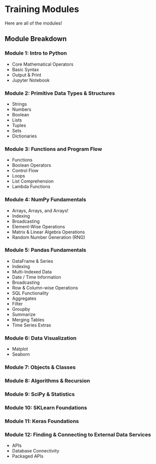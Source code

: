 # Training Modules

Here are all of the modules!

## Module Breakdown

### Module 1: Intro to Python
- Core Mathematical Operators
- Basic Syntax
- Output & Print
- Jupyter Notebook

### Module 2: Primitive Data Types & Structures
- Strings
- Numbers
- Boolean
- Lists
- Tuples
- Sets
- Dictionaries

### Module 3: Functions and Program Flow
- Functions
- Boolean Operators
- Control Flow
- Loops
- List Comprehension
- Lambda Functions

### Module 4: NumPy Fundamentals
- Arrays, Arrays, and Arrays!
- Indexing
- Broadcasting
- Element-Wise Operations
- Matrix & Linear Algebra Operations
- Random Number Generation (RNG)

### Module 5: Pandas Fundamentals
- DataFrame & Series
- Indexing
- Multi-Indexed Data
- Date / Time Information
- Broadcasting
- Row & Column-wise Operations
- SQL Functionality
 - Aggregates
 - Filter
 - Groupby
 - Summarize
 - Merging Tables
- Time Series Extras

### Module 6: Data Visualization
- Matplot
- Seaborn

### Module 7: Objects & Classes

### Module 8: Algorithms & Recursion

### Module 9: SciPy & Statistics

### Module 10: SKLearn Foundations

### Module 11: Keras Foundations

### Module 12: Finding & Connecting to External Data Services
- APIs
- Database Connectivity
- Packaged APIs
